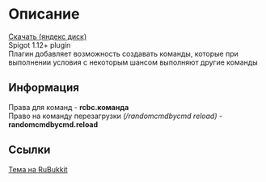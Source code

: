 [download-link-yandex]: https://disk.yandex.ru/d/PYthtP34iNA_Lw/
[rubukkit-thread]: https://rubukkit.org/threads/misc-randomcommandsbycommand-1-16.182806/


# Описание
[Скачать (яндекс диск)][download-link-yandex]  
Spigot 1.12+ plugin  
Плагин добавляет возможность создавать команды, которые при выполнении условия с некоторым шансом выполняют другие команды  

## Информация
Права для команд - **rcbc.команда**  
Право на команду перезагрузки *(/randomcmdbycmd reload)* - **randomcmdbycmd.reload**  

## Ссылки  
[Тема на RuBukkit][rubukkit-thread]  

